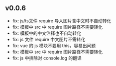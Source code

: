 ## v0.0.6

- fix: js/ts文件 require 导入图片含中文时不自动转化
- fix: 模板中 src 中 require 图片路径不需要转化
- fix: 模板中的中文注释也不自动转化
- fix: js 文件 require 中文图片不需转化
- fix: vue 的 js 模块不要用 this，容易出问题
- fix: 模板中 src 中 require 图片路径不需要转化
- fix: js 中排除对 console.log 的翻译